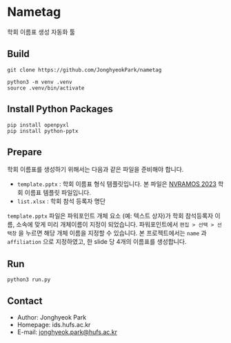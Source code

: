 # Nametag

학회 이름표 생성 자동화 툴

## Build
```
git clone https://github.com/JonghyeokPark/nametag

python3 -m venv .venv
source .venv/bin/activate
```

## Install Python Packages

```
pip install openpyxl
pip install python-pptx
```

## Prepare

학회 이름표를 생성하기 위해서는 다음과 같은 파일을 준비해야 합니다.   
- `template.pptx` : 학회 이름표 형식 템플릿입니다. 본 파일은 [NVRAMOS 2023](https://sigfast.or.kr/nvramos/nvramos23/) 학회 이름표 템플릿 파일입니다.
- `list.xlsx` : 학회 참석 등록자 명단
   
`template.pptx` 파일은 파워포인트 개체 요소 (예: 텍스트 상자)가 학회 참석등록자 이름, 소속에 맞게 미리 개체이름이 지정이 되었습니다.
파워포인트에서 `편집 > 선택 > 선택창` 을 누르면 해당 개체 이름을 지정할 수 있습니다.
본 프로젝트에서는 `name` 과 `affiliation` 으로 지정하였고, 한 slide 당 4개의 이름표를 생성합니다.


## Run

```
python3 run.py
```

## Contact

- Author: Jonghyeok Park 
- Homepage: ids.hufs.ac.kr
- E-mail: jonghyeok.park@hufs.ac.kr

